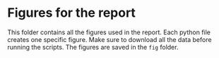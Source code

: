 # Figures for the report

This folder contains all the figures used in the report. Each python file creates one specific figure. Make sure to download all the data before running the scripts. The figures are saved in the `fig` folder.